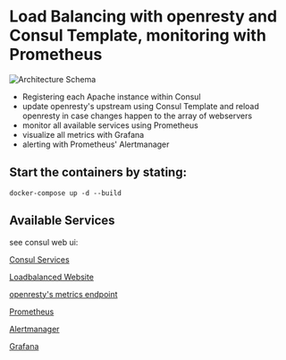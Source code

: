 # Load Balancing with openresty and Consul Template, monitoring with Prometheus
 
![Architecture Schema](./arch-schema.jpg)

* Registering each Apache instance within Consul
* update openresty's upstream using Consul Template and reload openresty in case changes happen to the array of webservers
* monitor all available services using Prometheus
* visualize all metrics with Grafana
* alerting with Prometheus' Alertmanager


## Start the containers by stating:

``
docker-compose up -d --build
``

## Available Services
see consul web ui:

[Consul Services](http://localhost:8500/ui/cat-service/services)

[Loadbalanced Website](http://localhost)

[openresty's metrics endpoint](http://localhost:9145/metrics)

[Prometheus](http://localhost:9090)

[Alertmanager](http://localhost:9093)

[Grafana](http://localhost:3000)
